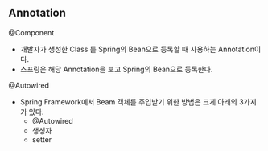 ## Annotation

@Component

- 개발자가 생성한 Class 를 Spring의 Bean으로 등록할 때 사용하는 Annotation이다.
- 스프링은 해당 Annotation을 보고 Spring의 Bean으로 등록한다.

@Autowired

- Spring Framework에서 Beam 객체를 주입받기 위한 방법은 크게 아래의 3가지가 있다.
	- @Autowired
	- 생성자
	- setter

